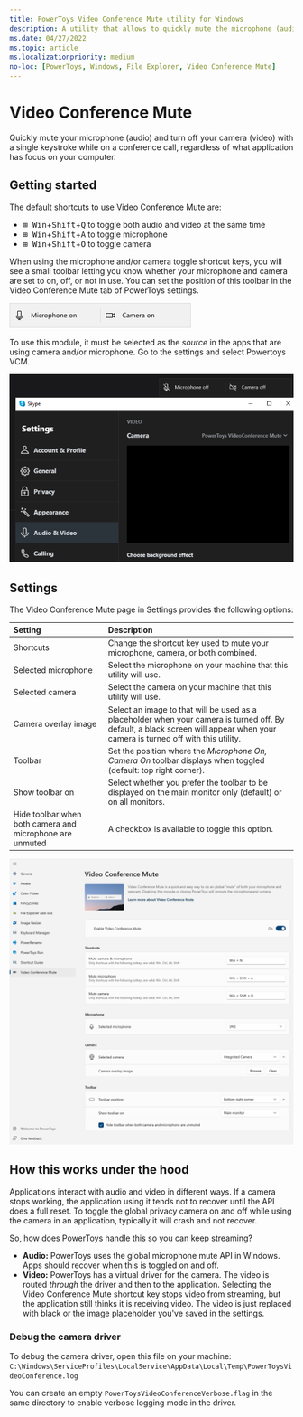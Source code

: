 ```yaml
---
title: PowerToys Video Conference Mute utility for Windows
description: A utility that allows to quickly mute the microphone (audio) and turn off the camera (video) while on a conference call with a single keystroke, regardless of what application has focus.
ms.date: 04/27/2022
ms.topic: article
ms.localizationpriority: medium
no-loc: [PowerToys, Windows, File Explorer, Video Conference Mute]
---
```


# Video Conference Mute

Quickly mute your microphone (audio) and turn off your camera (video) with a single keystroke while on a conference call, regardless of what application has focus on your computer.

## Getting started

The default shortcuts to use Video Conference Mute are:

- <kbd>⊞ Win</kbd>+<kbd>Shift</kbd>+<kbd>Q</kbd> to toggle both audio and video at the same time
- <kbd>⊞ Win</kbd>+<kbd>Shift</kbd>+<kbd>A</kbd> to toggle microphone
- <kbd>⊞ Win</kbd>+<kbd>Shift</kbd>+<kbd>O</kbd> to toggle camera

When using the microphone and/or camera toggle shortcut keys, you will see a small toolbar letting you know whether your microphone and camera are set to on, off, or not in use. You can set the position of this toolbar in the Video Conference Mute tab of PowerToys settings.

![Audio and Video mute notification screenshot.](../images/pt-video-audio-mute-notification.png)

To use this module, it must be selected as the _source_ in the apps that are using camera and/or microphone. Go to the settings and select Powertoys VCM.

![VCM selected as source in Skype.](../images/pt-vcm-source-in-app.png)


## Settings

The Video Conference Mute page in Settings provides the following options:

| Setting | Description |
| :--- | :--- |
| Shortcuts | Change the shortcut key used to mute your microphone, camera, or both combined. |
| Selected microphone | Select the microphone on your machine that this utility will use. |
| Selected camera | Select the camera on your machine that this utility will use. |
| Camera overlay image | Select an image to that will be used as a placeholder when your camera is turned off. By default, a black screen will appear when your camera is turned off with this utility. |
| Toolbar | Set the position where the _Microphone On, Camera On_ toolbar displays when toggled (default: top right corner). |
| Show toolbar on | Select whether you prefer the toolbar to be displayed on the main monitor only (default) or on all monitors. |
| Hide toolbar when both camera and microphone are unmuted | A checkbox is available to toggle this option. |

![Video Conference Mute options in PowerToys settings.](../images/pt-video-conference-mute-settings.png)


## How this works under the hood

Applications interact with audio and video in different ways. If a camera stops working, the application using it tends not to recover until the API does a full reset. To toggle the global privacy camera on and off while using the camera in an application, typically it will crash and not recover.

So, how does PowerToys handle this so you can keep streaming?

- **Audio:** PowerToys uses the global microphone mute API in Windows. Apps should recover when this is toggled on and off.
- **Video:** PowerToys has a virtual driver for the camera. The video is routed _through_ the driver and then to the application. Selecting the Video Conference Mute shortcut key stops video from streaming, but the application still thinks it is receiving video. The video is just replaced with black or the image placeholder you've saved in the settings.

### Debug the camera driver

To debug the camera driver, open this file on your machine: `C:\Windows\ServiceProfiles\LocalService\AppData\Local\Temp\PowerToysVideoConference.log`

You can create an empty `PowerToysVideoConferenceVerbose.flag` in the same directory to enable verbose logging mode in the driver.
